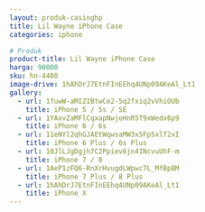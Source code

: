 ```yaml
---
layout: produk-casinghp
title: Lil Wayne iPhone Case
categories: iphone

# Produk
product-title: Lil Wayne iPhone Case
harga: 90000
sku: hn-4480
image-drive: 1hAhDrJ7EtnFInEEhq4UNp09AKeAl_Lt1
gallery:
  - url: 1fuwW-aMIZIBtwCe2-5q2fxiq2vVhiOUb
    title: iPhone 5 / 5s / SE
  - url: 1YAxvZaMFlCqxapNwjoHnR5T9xWedx6p9
    title: iPhone 6 / 6s
  - url: 11eNYl2qhGJAEtWqwsaMW3x5FpSxlf2xI
    title: iPhone 6 Plus / 6s Plus
  - url: 10JlLJgDgjh7C2Ppiev6jn41NcvuUhF-m
    title: iPhone 7 / 8
  - url: 1AeP1zFQ6-RnXrHvugdLWpwc7L_MfBpBM
    title: iPhone 7 Plus / 8 Plus
  - url: 1hAhDrJ7EtnFInEEhq4UNp09AKeAl_Lt1
    title: iPhone X
---
```

